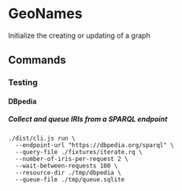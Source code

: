 # GeoNames

Initialize the creating or updating of a graph

## Commands

### Testing

#### DBpedia

##### Collect and queue IRIs from a SPARQL endpoint

    ./dist/cli.js run \
      --endpoint-url "https://dbpedia.org/sparql" \
      --query-file ./fixtures/iterate.rq \
      --number-of-iris-per-request 2 \
      --wait-between-requests 100 \
      --resource-dir ./tmp/dbpedia \
      --queue-file ./tmp/queue.sqlite
